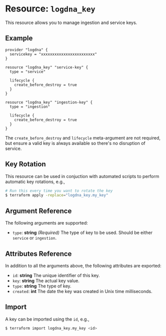 # Resource: `logdna_key`

This resource allows you to manage ingestion and service keys.

## Example

```hcl
provider "logdna" {
  servicekey = "xxxxxxxxxxxxxxxxxxxxxxxx"
}

resource "logdna_key" "service-key" {
  type = "service"

  lifecycle {
    create_before_destroy = true
  }
}

resource "logdna_key" "ingestion-key" {
  type = "ingestion"

  lifecycle {
    create_before_destroy = true
  }
}
```

The `create_before_destroy` and `lifecycle` meta-argument are not required, but ensure a valid key is always available so there's no disruption of service.

## Key Rotation

This resource can be used in conjuction with automated scripts to perform automatic key rotations, e.g.,

```sh
# Run this every time you want to rotate the key
$ terraform apply -replace="logdna_key.my_key"
```

## Argument Reference

The following arguments are supported:

- `type`: **string** _(Required)_ The type of key to be used. Should be either `service` or `ingestion`.

## Attributes Reference

In addition to all the arguments above, the following attributes are exported:

- `id`: **string** The unique identifier of this key.
- `key`: **string** The actual key value.
- `type`: **string** The type of key.
- `created`: **int** The date the key was created in Unix time milliseconds.

## Import

A key can be imported using the `id`, e.g.,

```sh
$ terraform import logdna_key.my_key <id>
```
